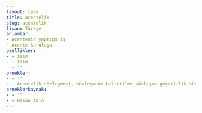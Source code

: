 ```yaml
---
layout: term
title: acentelik
slug: acentelik
lisan: Türkçe
anlamlar:
- Acentenin yaptığı iş
- Acente kuruluşu
ozellikler:
- - isim
- - isim
  - ''
ornekler:
- - ''
- - Acentelik sözleşmesi, sözleşmede belirtilen sözleşme geçerlilik süresinin bitimi ile son bulur.
orneklerkaynak:
- - ''
- - Hakan Akın
---
```


